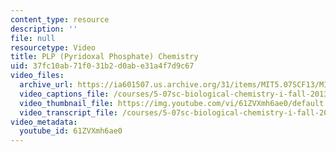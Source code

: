 ```yaml
---
content_type: resource
description: ''
file: null
resourcetype: Video
title: PLP (Pyridoxal Phosphate) Chemistry
uid: 37fc10ab-71f0-31b2-d0ab-e31a4f7d9c67
video_files:
  archive_url: https://ia601507.us.archive.org/31/items/MIT5.07SCF13/MIT5_07SCF13_Hands-PLP_300k.mp4
  video_captions_file: /courses/5-07sc-biological-chemistry-i-fall-2013/b2c975c1ab1b55718fbc367e92147cf3_61ZVXmh6ae0.vtt
  video_thumbnail_file: https://img.youtube.com/vi/61ZVXmh6ae0/default.jpg
  video_transcript_file: /courses/5-07sc-biological-chemistry-i-fall-2013/4cf7798bcf86b1757ba75bb3e51672ed_61ZVXmh6ae0.pdf
video_metadata:
  youtube_id: 61ZVXmh6ae0
---
```

